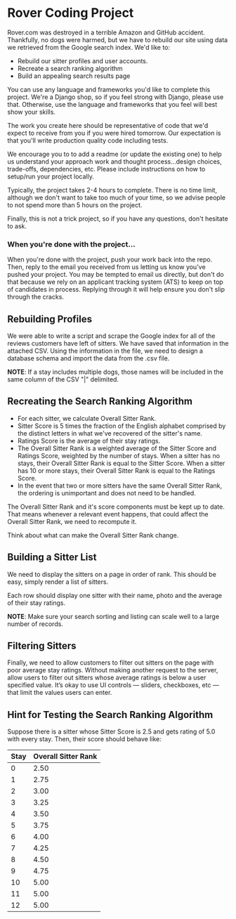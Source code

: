 # Rover Coding Project

Rover.com was destroyed in a terrible Amazon and GitHub accident.
Thankfully, no dogs were harmed, but we have to rebuild our site using data we retrieved from the Google search index.
We'd like to:

- Rebuild our sitter profiles and user accounts.
- Recreate a search ranking algorithm
- Build an appealing search results page

You can use any language and frameworks you'd like to complete this project.
We're a Django shop, so if you feel strong with Django, please use that.
Otherwise, use the language and frameworks that you feel will best show your skills.

The work you create here should be representative of code that we'd expect to receive from you if you were hired tomorrow.
Our expectation is that you'll write production quality code including tests.

We encourage you to to add a readme (or update the existing one) to help us understand your approach work and thought process...design choices, trade-offs, dependencies, etc. Please include instructions on how to setup/run your project locally.

Typically, the project takes 2-4 hours to complete.  There is no time limit, although we don't want to take too much of your time, so we advise people to not spend more than 5 hours on the project.

Finally, this is not a trick project, so if you have any questions, don't hesitate to ask.

### When you're done with the project...

When you're done with the project, push your work back into the repo.  Then, reply to the email you received from us letting us know you've pushed your project.  You may be tempted to email us directly, but don't do that because we rely on an applicant tracking system (ATS) to keep on top of candidates in process. Replying through it will help ensure you don't slip through the cracks.

## Rebuilding Profiles

We were able to write a script and scrape the Google index for all of the reviews customers have left of sitters.
We have saved that information in the attached CSV.
Using the information in the file, we need to design a database schema and import the data from the .csv file.

**NOTE**: If a stay includes multiple dogs, those names will be included in the same column of the CSV "|" delimited.

## Recreating the Search Ranking Algorithm

- For each sitter, we calculate Overall Sitter Rank.
- Sitter Score is 5 times the fraction of the English alphabet comprised by the distinct letters in what we've recovered of the sitter's name.
- Ratings Score is the average of their stay ratings.
- The Overall Sitter Rank is a weighted average of the Sitter Score and Ratings Score, weighted by the number of stays. When a sitter has no stays, their Overall Sitter Rank is equal to the Sitter Score.  When a sitter has 10 or more stays, their Overall Sitter Rank is equal to the Ratings Score.
- In the event that two or more sitters have the same Overall Sitter Rank, the ordering is unimportant and does not need to be handled.

The Overall Sitter Rank and it's score components must be kept up to date. That means whenever a relevant event happens, that could affect the Overall Sitter Rank, we need to recompute it.

Think about what can make the Overall Sitter Rank change.

## Building a Sitter List

We need to display the sitters on a page in order of rank. This should be easy, simply render a list of sitters.

Each row should display one sitter with their name, photo and the average of their stay ratings.

**NOTE**: Make sure your search sorting and listing can scale well to a large number of records.

## Filtering Sitters

Finally, we need to allow customers to filter out sitters on the page with poor average stay ratings.
Without making another request to the server, allow users to filter out sitters whose average ratings is below a user specified value.
It’s okay to use UI controls &mdash; sliders, checkboxes, etc &mdash; that limit the values users can enter.

## Hint for Testing the Search Ranking Algorithm
Suppose there is a sitter whose Sitter Score is 2.5 and gets rating of 5.0 with every stay. Then, their score should
behave like:

| Stay          | Overall Sitter Rank         |
| ------------- | ------------- |
| 0 | 2.50
| 1 | 2.75
| 2 | 3.00
| 3 | 3.25
| 4 | 3.50
| 5 | 3.75
| 6 | 4.00
| 7 | 4.25
| 8 | 4.50
| 9 |  4.75
| 10 | 5.00
| 11 | 5.00
| 12 | 5.00
